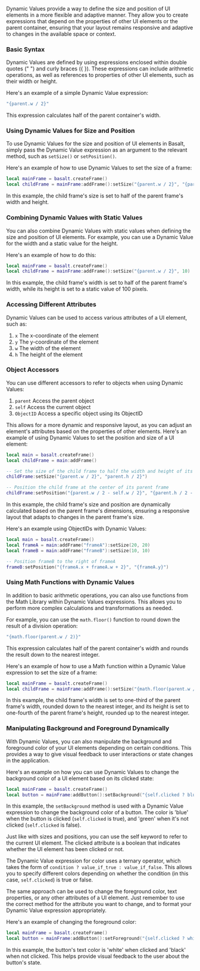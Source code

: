 Dynamic Values provide a way to define the size and position of UI elements in a more flexible and adaptive manner. They allow you to create expressions that depend on the properties of other UI elements or the parent container, ensuring that your layout remains responsive and adaptive to changes in the available space or context.

### Basic Syntax

Dynamic Values are defined by using expressions enclosed within double quotes (" ") and curly braces ({ }). These expressions can include arithmetic operations, as well as references to properties of other UI elements, such as their width or height.

Here's an example of a simple Dynamic Value expression:

```lua
"{parent.w / 2}"
```

This expression calculates half of the parent container's width.

### Using Dynamic Values for Size and Position

To use Dynamic Values for the size and position of UI elements in Basalt, simply pass the Dynamic Value expression as an argument to the relevant method, such as `setSize()` or `setPosition()`.

Here's an example of how to use Dynamic Values to set the size of a frame:

```lua
local mainFrame = basalt.createFrame()
local childFrame = mainFrame:addFrame():setSize("{parent.w / 2}", "{parent.h / 2}")
```

In this example, the child frame's size is set to half of the parent frame's width and height.

### Combining Dynamic Values with Static Values

You can also combine Dynamic Values with static values when defining the size and position of UI elements. For example, you can use a Dynamic Value for the width and a static value for the height.

Here's an example of how to do this:

```lua
local mainFrame = basalt.createFrame()
local childFrame = mainFrame:addFrame():setSize("{parent.w / 2}", 10)
```

In this example, the child frame's width is set to half of the parent frame's width, while its height is set to a static value of 100 pixels.

### Accessing Different Attributes

Dynamic Values can be used to access various attributes of a UI element, such as:

1. `x` The x-coordinate of the element
2. `y` The y-coordinate of the element
3. `w` The width of the element
4. `h` The height of the element

### Object Accessors

You can use different accessors to refer to objects when using Dynamic Values:

1. `parent` Access the parent object
2. `self` Access the current object
3. `ObjectID` Access a specific object using its ObjectID

This allows for a more dynamic and responsive layout, as you can adjust an element's attributes based on the properties of other elements. Here's an example of using Dynamic Values to set the position and size of a UI element:

```lua
local main = basalt.createFrame()
local childFrame = main:addFrame()

-- Set the size of the child frame to half the width and height of its parent frame
childFrame:setSize("{parent.w / 2}", "parent.h / 2}")

-- Position the child frame at the center of its parent frame
childFrame:setPosition("{parent.w / 2 - self.w / 2}", "{parent.h / 2 - self.h / 2}")
```

In this example, the child frame's size and position are dynamically calculated based on the parent frame's dimensions, ensuring a responsive layout that adapts to changes in the parent frame's size.

Here's an example using ObjectIDs with Dynamic Values:

```lua
local main = basalt.createFrame()
local frameA = main:addFrame("frameA"):setSize(20, 20)
local frameB = main:addFrame("frameB"):setSize(10, 10)

-- Position frameB to the right of frameA
frameB:setPosition("{frameA.x + frameA.w + 2}", "{frameA.y}")
```

### Using Math Functions with Dynamic Values

In addition to basic arithmetic operations, you can also use functions from the Math Library within Dynamic Values expressions. This allows you to perform more complex calculations and transformations as needed.

For example, you can use the `math.floor()` function to round down the result of a division operation:

```lua
"{math.floor(parent.w / 2)}"
```

This expression calculates half of the parent container's width and rounds the result down to the nearest integer.

Here's an example of how to use a Math function within a Dynamic Value expression to set the size of a frame:

```lua
local mainFrame = basalt.createFrame()
local childFrame = mainFrame:addFrame():setSize("{math.floor(parent.w / 3)}", "{math.ceil(parent.h / 4)}")
```

In this example, the child frame's width is set to one-third of the parent frame's width, rounded down to the nearest integer, and its height is set to one-fourth of the parent frame's height, rounded up to the nearest integer.

### Manipulating Background and Foreground Dynamically

With Dynamic Values, you can also manipulate the background and foreground color of your UI elements depending on certain conditions. This provides a way to give visual feedback to user interactions or state changes in the application.

Here's an example on how you can use Dynamic Values to change the background color of a UI element based on its clicked state:

```lua
local mainFrame = basalt.createFrame()
local button = mainFrame:addButton():setBackground("{self.clicked ? blue : green}")
```

In this example, the `setBackground` method is used with a Dynamic Value expression to change the background color of a button. The color is 'blue' when the button is clicked (`self.clicked` is true), and 'green' when it's not clicked (`self.clicked` is false).

Just like with sizes and positions, you can use the self keyword to refer to the current UI element. The clicked attribute is a boolean that indicates whether the UI element has been clicked or not.

The Dynamic Value expression for color uses a ternary operator, which takes the form of `condition ? value_if_true : value_if_false`. This allows you to specify different colors depending on whether the condition (in this case, `self.clicked`) is true or false.

The same approach can be used to change the foreground color, text properties, or any other attributes of a UI element. Just remember to use the correct method for the attribute you want to change, and to format your Dynamic Value expression appropriately.

Here's an example of changing the foreground color:

```lua
local mainFrame = basalt.createFrame()
local button = mainFrame:addButton():setForeground("{self.clicked ? white : black}")
```

In this example, the button's text color is 'white' when clicked and 'black' when not clicked. This helps provide visual feedback to the user about the button's state.
